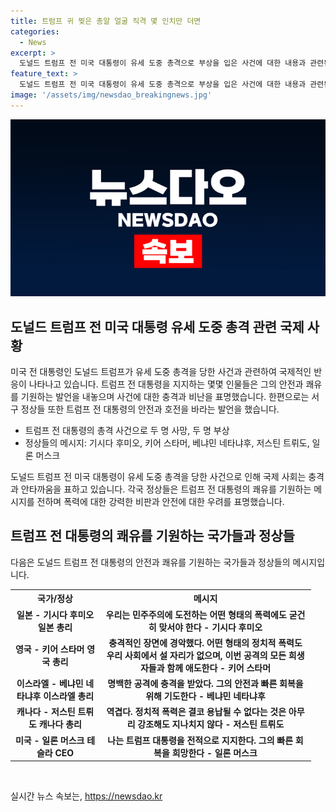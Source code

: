 ```yaml
---
title: 트럼프 귀 찢은 총알 얼굴 직격 몇 인치만 더면
categories:
  - News
excerpt: >
  도널드 트럼프 전 미국 대통령이 유세 도중 총격으로 부상을 입은 사건에 대한 내용과 관련된 기사를 작성했다. 13일 펜실베이니아주 버틀러에서 발생한 총격 사건은 현재 여러 명의 사망과 부상자가 발생한 상황이라고 전해지고 있다. 트럼프 전 대통령은 이 사건에 대해 소셜미디어를 통해 발언했으며, 다양한 국가 정상들도 이 사건에 대한 메시지를 전달했다. 이에 대한 많은 반응 속에서 일론 머스크는 트럼프 전 대통령을 지지하는 발언을 했다.
feature_text: >
  도널드 트럼프 전 미국 대통령이 유세 도중 총격으로 부상을 입은 사건에 대한 내용과 관련된 기사를 작성했다. 13일 펜실베이니아주 버틀러에서 발생한 총격 사건은 현재 여러 명의 사망과 부상자가 발생한 상황이라고 전해지고 있다. 트럼프 전 대통령은 이 사건에 대해 소셜미디어를 통해 발언했으며, 다양한 국가 정상들도 이 사건에 대한 메시지를 전달했다. 이에 대한 많은 반응 속에서 일론 머스크는 트럼프 전 대통령을 지지하는 발언을 했다.
image: '/assets/img/newsdao_breakingnews.jpg'
---
```


<p><img src="/assets/img/newsdao_breakingnews.jpg" alt="ontimetimes 속보" /></p>

<h2 data-ke-size="size26">도널드 트럼프 전 미국 대통령 유세 도중 총격 관련 국제 사황</h2>

<p>미국 전 대통령인 도널드 트럼프가 유세 도중 총격을 당한 사건과 관련하여 국제적인 반응이 나타나고 있습니다. 트럼프 전 대통령을 지지하는 몇몇 인물들은 그의 안전과 쾌유를 기원하는 발언을 내놓으며 사건에 대한 충격과 비난을 표명했습니다. 한편으로는 서구 정상들 또한 트럼프 전 대통령의 안전과 호전을 바라는 발언을 했습니다.</p>

<ul>
  <li>트럼프 전 대통령의 총격 사건으로 두 명 사망, 두 명 부상</li>
  <li>정상들의 메시지: 기시다 후미오, 키어 스타머, 베냐민 네타냐후, 저스틴 트뤼도, 일론 머스크</li>
</ul>

<p data-ke-size="size16">도널드 트럼프 전 미국 대통령이 유세 도중 총격을 당한 사건으로 인해 국제 사회는 충격과 안타까움을 표하고 있습니다. 각국 정상들은 트럼프 전 대통령의 쾌유를 기원하는 메시지를 전하며 폭력에 대한 강력한 비판과 안전에 대한 우려를 표명했습니다.</p>

<h2 data-ke-size="size26">트럼프 전 대통령의 쾌유를 기원하는 국가들과 정상들</h2>

<p>다음은 도널드 트럼프 전 대통령의 안전과 쾌유를 기원하는 국가들과 정상들의 메시지입니다.</p>

<table>
  <tr>
    <th style="text-align: center; width: 129px;"><b>국가/정상</b></th>
    <th style="text-align: center; width: 324px;"><b>메시지</b></th>
  </tr>
  <tr>
    <td style="text-align: center; height: 17px;"><b>일본 - 기시다 후미오 일본 총리</b></td>
    <td style="text-align: center; height: 17px;"><b>우리는 민주주의에 도전하는 어떤 형태의 폭력에도 굳건히 맞서야 한다 - 기시다 후미오</b></td>
  </tr>
  <tr>
    <td style="text-align: center; height: 17px;"><b>영국 - 키어 스타머 영국 총리</b></td>
    <td style="text-align: center; height: 17px;"><b>충격적인 장면에 경악했다. 어떤 형태의 정치적 폭력도 우리 사회에서 설 자리가 없으며, 이번 공격의 모든 희생자들과 함께 애도한다 - 키어 스타머</b></td>
  </tr>
  <tr>
    <td style="text-align: center; height: 17px;"><b>이스라엘 - 베냐민 네타냐후 이스라엘 총리</b></td>
    <td style="text-align: center; height: 17px;"><b>명백한 공격에 충격을 받았다. 그의 안전과 빠른 회복을 위해 기도한다 - 베냐민 네타냐후</b></td>
  </tr>
  <tr>
    <td style="text-align: center; height: 17px;"><b>캐나다 - 저스틴 트뤼도 캐나다 총리</b></td>
    <td style="text-align: center; height: 17px;"><b>역겹다. 정치적 폭력은 결코 용납될 수 없다는 것은 아무리 강조해도 지나치지 않다 - 저스틴 트뤼도</b></td>
  </tr>
  <tr>
    <td style="text-align: center; height: 17px;"><b>미국 - 일론 머스크 테슬라 CEO</b></td>
    <td style="text-align: center; height: 17px;"><b>나는 트럼프 대통령을 전적으로 지지한다. 그의 빠른 회복을 희망한다 - 일론 머스크</b></td>
  </tr>
</table>

<p data-ke-size="size16">&nbsp;</p>
실시간 뉴스 속보는, <a href="https://newsdao.kr" rel="dofollow">https://newsdao.kr</a>


